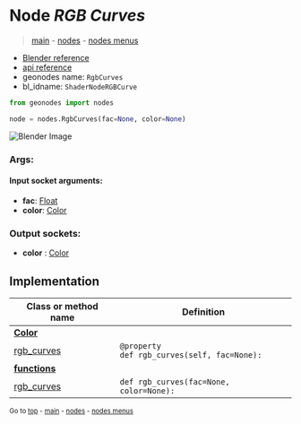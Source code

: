 # Node *RGB Curves*

> [main](../index.md) - [nodes](nodes.md) - [nodes menus](nodes_menus.md)

- [Blender reference](https://docs.blender.org/manual/en/latest/modeling/geometry_nodes/color/rgb_curves.html)
- [api reference](https://docs.blender.org/api/current/bpy.types.ShaderNodeRGBCurve.html)
- geonodes name: `RgbCurves`
- bl_idname: `ShaderNodeRGBCurve`

```python
from geonodes import nodes

node = nodes.RgbCurves(fac=None, color=None)
```

![Blender Image](https://docs.blender.org/manual/en/latest/_images/node-types_ShaderNodeRGBCurve.webp)

### Args:

#### Input socket arguments:

- **fac**: [Float](Float.md)
- **color**: [Color](Color.md)

### Output sockets:

- **color** : [Color](Color.md)

## Implementation

| Class or method name | Definition |
|----------------------|------------|
| **[Color](Color.md)** |
| [rgb_curves](Color.md#rgb_curves) | `@property`<br> `def rgb_curves(self, fac=None):` |
| **[functions](functions.md)** |
| [rgb_curves](functions.md#rgb_curves) | `def rgb_curves(fac=None, color=None):` |

<sub>Go to [top](#node-RGB-Curves) - [main](../index.md) - [nodes](nodes.md) - [nodes menus](nodes_menus.md)</sub>

